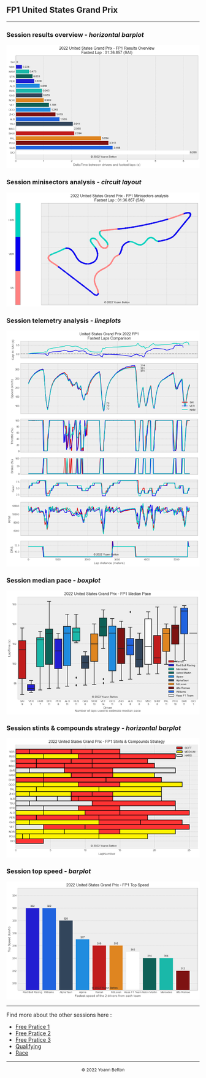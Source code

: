 ## FP1 United States Grand Prix

---

### Session results overview - *horizontal barplot*

<img src="/output/2022-10-23_United_States_Grand_Prix/fp1_results_overview_white.png?raw=true"/>

### Session minisectors analysis - *circuit layout*

<img src="/output/2022-10-23_United_States_Grand_Prix/fp1_minisectors_analysis_white.png?raw=true"/>

### Session telemetry analysis - *lineplots*

<img src="/output/2022-10-23_United_States_Grand_Prix/fp1_telemetry_analysis_white.png?raw=true"/>

### Session median pace - *boxplot*

<img src="/output/2022-10-23_United_States_Grand_Prix/fp1_median_pace_white.png?raw=true"/>

### Session stints & compounds strategy - *horizontal barplot*

<img src="/output/2022-10-23_United_States_Grand_Prix/fp1_stints_compounds_stategy_white.png?raw=true"/>

### Session top speed - *barplot*

<img src="/output/2022-10-23_United_States_Grand_Prix/topspeed_fp1_white.png?raw=true"/>


--- 

Find more about the other sessions here :
  - [Free Pratice 1](/page/FP1/2022-10-23_United_States_Grand_Prix)  
  - [Free Pratice 2](/page/FP2/2022-10-23_United_States_Grand_Prix) 
  - [Free Pratice 3](/page/FP3/2022-10-23_United_States_Grand_Prix)
  - [Qualifying](/page/Qualifying/2022-10-23_United_States_Grand_Prix) 
  - [Race](/page/Race/2022-10-23_United_States_Grand_Prix)

---

<div style="text-align: center">
  <p style="font-size:11px">&copy; 2022 Yoann Betton</p>
</div>

<!-- ---

<p style="font-size:11px">Page generated from <a href="https://github.com/yoannbtn/yoannbtn.github.io">github.com/yoannbtn</a>.</p> -->
